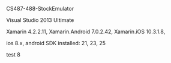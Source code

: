 CS487-488-StockEmulator

Visual Studio 2013 Ultimate

Xamarin 4.2.2.11, Xamarin.Android 7.0.2.42, Xamarin.iOS 10.3.1.8,

ios 8.x, android SDK installed: 21, 23, 25

test 8